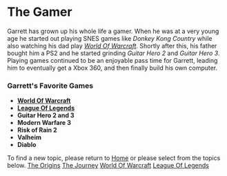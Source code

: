 # The Gamer

Garrett has grown up his whole life a gamer. When he was at a very young age he started out playing SNES games like *Donkey Kong Country* while also watching his dad play [*World Of Warcraft*](World-Of-Warcraft.md). Shortly after this, his father bought him a PS2 and he started grinding *Guitar Hero 2* and *Guitar Hero 3*. Playing games continued to be an enjoyable pass time for Garrett, leading him to eventually get a Xbox 360, and then finally build his own computer. 

### Garrett's Favorite Games
- [**World Of Warcraft**](World-Of-Warcraft.md)
- [**League Of Legends**](League-Of-Legends.md)
- **Guitar Hero 2 and 3**
- **Modern Warfare 3**
- **Risk of Rain 2**
- **Valheim**
- **Diablo**

To find a new topic, please return to [Home](README.md) or please select from the topics below.
[The Origins](The-Origins.md)
[The Journey](The-Journey.md)
[World Of Warcraft](World-Of-Warcraft.md)
[League Of Legends](League-of-Legends.md)
